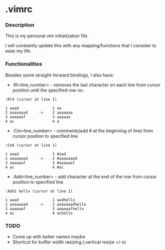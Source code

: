 # .vimrc

### Description
This is my personal vim initialization file.

I will constantly update this with any mapping/functions that I consider to ease my life.

### Functionalities
Besides some straight-forward bindings, I also have:
  * :Rl<line_number> - removes the last character on each line from cursor position until the specified row no.
  ```
  :Rl4 (cursor at line 1)
  ```
  ``` shell
  1 aaad               1 aa
  2 aaaaaaad     ->    2 aaaaaaa
  3 aaaaaaf            3 aaaaaa
  4 ac                 4 a
  ```
  
  * :Cm<line_number> - comments(add # at the beginning of line) from cursor position to specified line
  ```
  :Cm4 (cursor at line 1)
  ```
  ``` shell
  1 aaad               1 #aad
  2 aaaaaaad     ->    2 #aaaaaaad
  3 aaaaaaf            3 #aaaaaaf
  4 ac                 4 #ac
  ```

  * :Add<line_number> - add character at the end of the row from cursor position to specified line
  ```
  :Add1 hello (cursor at line 1)
  ```
  ``` shell
  1 aaad               1 aadhello
  2 aaaaaaad     ->    2 aaaaaaadhello
  3 aaaaaaf            3 aaaaaafhello
  4 ac                 4 achello
  ```


### TODO
* Come up with better names maybe
* Shortcut for buffer width resizing.(:vertical resize +/-x)
